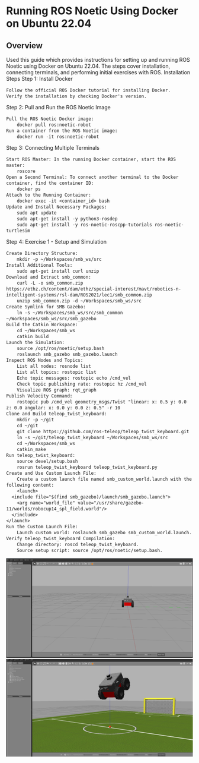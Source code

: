# Running ROS Noetic Using Docker on Ubuntu 22.04
## Overview

Used this guide which provides instructions for setting up and running ROS Noetic using Docker on Ubuntu 22.04. The steps cover installation, connecting terminals, and performing initial exercises with ROS.
Installation Steps
Step 1: Install Docker

    Follow the official ROS Docker tutorial for installing Docker.
    Verify the installation by checking Docker's version.

Step 2: Pull and Run the ROS Noetic Image

    Pull the ROS Noetic Docker image:
        docker pull ros:noetic-robot
    Run a container from the ROS Noetic image:
        docker run -it ros:noetic-robot

Step 3: Connecting Multiple Terminals

    Start ROS Master: In the running Docker container, start the ROS master:
        roscore
    Open a Second Terminal: To connect another terminal to the Docker container, find the container ID:
        docker ps
    Attach to the Running Container:
        docker exec -it <container_id> bash
    Update and Install Necessary Packages:
        sudo apt update
        sudo apt-get install -y python3-rosdep
        sudo apt-get install -y ros-noetic-roscpp-tutorials ros-noetic-turtlesim

Step 4: Exercise 1 - Setup and Simulation

    Create Directory Structure:
        mkdir -p ~/Workspaces/smb_ws/src
    Install Additional Tools:
        sudo apt-get install curl unzip
    Download and Extract smb_common:
        curl -L -o smb_common.zip https://ethz.ch/content/dam/ethz/special-interest/mavt/robotics-n-intelligent-systems/rsl-dam/ROS2021/lec1/smb_common.zip
        unzip smb_common.zip -d ~/Workspaces/smb_ws/src
    Create Symlink for SMB Gazebo:
        ln -s ~/Workspaces/smb_ws/src/smb_common ~/Workspaces/smb_ws/src/smb_gazebo
    Build the Catkin Workspace:
        cd ~/Workspaces/smb_ws
        catkin build
    Launch the Simulation:
        source /opt/ros/noetic/setup.bash
        roslaunch smb_gazebo smb_gazebo.launch
    Inspect ROS Nodes and Topics:
        List all nodes: rosnode list
        List all topics: rostopic list
        Echo topic messages: rostopic echo /cmd_vel
        Check topic publishing rate: rostopic hz /cmd_vel
        Visualize ROS graph: rqt_graph
    Publish Velocity Command:
        rostopic pub /cmd_vel geometry_msgs/Twist "linear: x: 0.5 y: 0.0 z: 0.0 angular: x: 0.0 y: 0.0 z: 0.5" -r 10
    Clone and Build teleop_twist_keyboard:
        mkdir -p ~/git
        cd ~/git
        git clone https://github.com/ros-teleop/teleop_twist_keyboard.git
        ln -s ~/git/teleop_twist_keyboard ~/Workspaces/smb_ws/src
        cd ~/Workspaces/smb_ws
        catkin_make
    Run teleop_twist_keyboard:
        source devel/setup.bash
        rosrun teleop_twist_keyboard teleop_twist_keyboard.py
    Create and Use Custom Launch File:
        Create a custom launch file named smb_custom_world.launch with the following content:
        <launch>
      <include file="$(find smb_gazebo)/launch/smb_gazebo.launch">
        <arg name="world_file" value="/usr/share/gazebo-11/worlds/robocup14_spl_field.world"/>
      </include>
    </launch>
    Run the Custom Launch File:
        Launch custom world: roslaunch smb_gazebo smb_custom_world.launch.
    Verify teleop_twist_keyboard Compilation:
        Change directory: roscd teleop_twist_keyboard.
        Source setup script: source /opt/ros/noetic/setup.bash.


![alt](1.jpeg)
![alt](2.jpeg)



